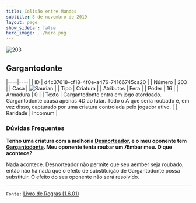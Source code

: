 ```yaml
---
title: Colisão entre Mundos
subtitle: 8 de novembro de 2019
layout: page
show_sidebar: false
hero_image: ../hero.png
---
```


![203](https://cdn.keyforgegame.com/media/card_front/pt/452_203_8MQ96V737H8F_pt.png)

## Gargantodonte

|----|----|
| ID | d4c37618-cf18-4f0e-a476-74166745ca20 |
| Número | 203 |
| Casa | ![Saurian](https://archonarcana.com/images/thumb/9/9e/Saurian_P.png/22px-Saurian_P.png "Sauro") |
| Tipo | Criatura |
| Atributos | Fera |
| Poder | 16 |
| Armadura | 0 |
| Texto | Gargantodonte entra em jogo atordoado. Gargantodonte causa apenas 4D ao lutar. Todo o A que seria roubado é, em vez disso, capturado por uma criatura controlada pelo jogador ativo. |
| Raridade | Incomum |

### Dúvidas Frequentes

**Tenho uma criatura com a melhoria [Desnorteador](/wc/149), e o
meu oponente tem [Gargantodonte](/wc/203). Meu oponente tenta
roubar um Æmbar meu. O que acontece?**

Nada acontece. Desnorteador não permite que seu aember seja
roubado, então não há nada que o efeito de substituição de
Gargantodonte possa substituir. O efeito do seu oponente não
será resolvido.

<hr/>

`Fonte:` [Livro de Regras (1.6.01)](https://drive.google.com/open?id=1YNhLKUC0xfriiMwFYpDu1Go3zPJw6gYo)
